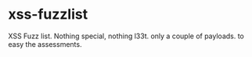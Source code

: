 # xss-fuzzlist
XSS Fuzz list. Nothing special, nothing l33t. only a couple of payloads. to easy the assessments. 
